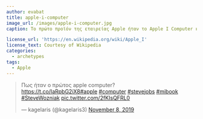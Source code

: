 ```yaml
---
author: evabat
title: apple-i-computer
image_url: /images/apple-i-computer.jpg
caption: Το πρώτο προϊόν της εταιρείας Apple ήταν το Apple I Computer και κυκλοφόρησε στην αγορά το 1976. Ήταν χειροποίητο και ο σχεδιασμός καθώς και η κατασκευή πραγματοποιήθηκαν από τον Steve Wozniak. Το να γίνει διαθέσιμο προς πώληση ήταν ιδεά του φίλου του, Steve Jobs.[Ανάρτηση στο twitter](https://twitter.com/kagelaris3/status/1192925222904705026?s=20)

license_url: 'https://en.wikipedia.org/wiki/Apple_I'
license_text: Courtesy of Wikipedia
categories:
  - archetypes
tags:
  - Apple
---
```

<blockquote class="twitter-tweet"><p lang="und" dir="ltr">Πως ήταν ο πρώτος apple computer?<br> <a href="https://t.co/IaRpbG2iX8">https://t.co/IaRpbG2iX8</a><a href="https://twitter.com/hashtag/apple?src=hash&amp;ref_src=twsrc%5Etfw">#apple</a> <a href="https://twitter.com/hashtag/computer?src=hash&amp;ref_src=twsrc%5Etfw">#computer</a> <a href="https://twitter.com/hashtag/stevejobs?src=hash&amp;ref_src=twsrc%5Etfw">#stevejobs</a> <a href="https://twitter.com/hashtag/mibook?src=hash&amp;ref_src=twsrc%5Etfw">#mibook</a> <a href="https://twitter.com/hashtag/SteveWozniak?src=hash&amp;ref_src=twsrc%5Etfw">#SteveWozniak</a> <a href="https://t.co/2fKIsQFRL0">pic.twitter.com/2fKIsQFRL0</a></p>&mdash; kagelaris (@kagelaris3) <a href="https://twitter.com/kagelaris3/status/1192925222904705026?ref_src=twsrc%5Etfw">November 8, 2019</a></blockquote> <script async src="https://platform.twitter.com/widgets.js" charset="utf-8"></script> 
